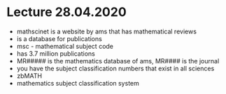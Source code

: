 # Lecture 28.04.2020

- mathscinet is a website by ams that has mathematical reviews
- is a database for publications
- msc - mathematical subject code
- has 3.7 million publications
- MR##### is the mathematics database of ams, MR#### is the journal
- you have the subject classification numbers that exist in all sciences
- zbMATH 
- mathematics subject classification system
